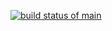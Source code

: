 [![build status of main](https://travis-ci.org/tsmith567/Triangle567.svg?branch=main)](https://travis-ci.org/Pavanrohith25/Triangle567)
